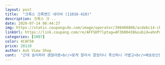 ```yaml
---
layout: post 
title:  "크록스 크록밴드 네이비 (11016-410)" 
description: 크록스 크 ..
date: 2020-07-14 06:44:27 
img: https://static.coupangcdn.com/image/operator/390408808/acdebc14-cb99-711d-0dfe-c6a54d5c6044.jpg 
linkUrl: https://link.coupang.com/re/AFFSDP?lptag=AF3600438&subid=ahnPublicAsk&pageKey=132773395&itemId=390408808&vendorItemId=5452901626&traceid=V0-113-0138d5e4360331fa 
categories: [1007] 
color: 4CAF50 
price: 28110 
author: Ask View Shop 
cont:  "근데 슬리퍼라 괜찮아용<br/>맞게 잘라서 깔았더니 푹신하니 가볍고<br/>배송된신발 신어보니 적당히 딱 맞았네요<br/>사이즈 넉넉하게삿더니 살짝커요<br/>신발이 볼이 넓어서 발은 편한데요 푹신한 쿠션감은<br/>아주 대만족입니다^^<br/>없어요.<br/> 미리 사둔 에어깔창을 발 사이즈에<br/>와이프랑 커플 ㅎㅎ<br/>이 슬리퍼를 찿던중 후기보고 결정했어요<br/>저도 크게주문했어요<br/>처음에는 뻣뻣하지만 신다보면 늘어나서 정말 편합니다!<br/>크록스 중에서는 제일 무난한 색깔인 것 같아서 친구 선물해줬어요<br/>평소 운동화 235신고 있는데 240 주문했고요<br/>후기보니 한 사이즈 크게 사라고해서<br/>" 
---
```

